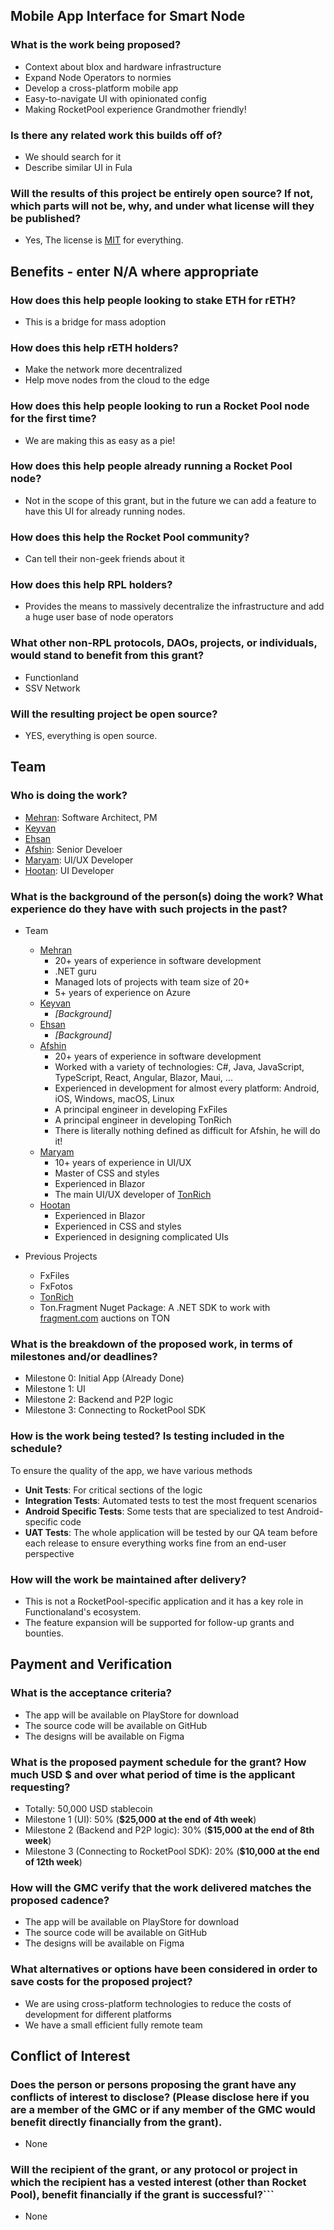 ## Mobile App Interface for Smart Node

### What is the work being proposed?
 - Context about blox and hardware infrastructure
 - Expand Node Operators to normies
 - Develop a cross-platform mobile app
 - Easy-to-navigate UI with opinionated config
 - Making RocketPool experience Grandmother friendly!

### Is there any related work this builds off of?
 - We should search for it
 - Describe similar UI in Fula

### Will the results of this project be entirely open source? If not, which parts will not be, why, and under what license will they be published?
 - Yes, The license is [MIT](https://opensource.org/licenses/MIT) for everything.

## Benefits - enter N/A where appropriate
### How does this help people looking to stake ETH for rETH?
 - This is a bridge for mass adoption

### How does this help rETH holders?
 - Make the network more decentralized
 - Help move nodes from the cloud to the edge

### How does this help people looking to run a Rocket Pool node for the first time?
 - We are making this as easy as a pie!

### How does this help people already running a Rocket Pool node?
 - Not in the scope of this grant, but in the future we can add a feature to have this UI for already running nodes.

### How does this help the Rocket Pool community?
 - Can tell their non-geek friends about it

### How does this help RPL holders?
 - Provides the means to massively decentralize the infrastructure and add a huge user base of node operators

### What other non-RPL protocols, DAOs, projects, or individuals, would stand to benefit from this grant?
 - Functionland
 - SSV Network
 
### Will the resulting project be open source?
 - YES, everything is open source.

## Team

### Who is doing the work?
 - [Mehran](https://github.com/mehrandvd): Software Architect, PM
 - [Keyvan](https://github.com/keyvan-m-sadeghi)
 - [Ehsan](https://github.com/ehsan6sha)
 - [Afshin](https://github.com/afshinalizadeh): Senior Develoer
 - [Maryam](https://github.com/Marirood): UI/UX Developer
 - [Hootan](https://github.com/hootanht): UI Developer


### What is the background of the person(s) doing the work? What experience do they have with such projects in the past?
 - Team
   - [Mehran](https://github.com/mehrandvd)
     - 20+ years of experience in software development
     - .NET guru
     - Managed lots of projects with team size of 20+
     - 5+ years of experience on Azure
   - [Keyvan](https://github.com/keyvan-m-sadeghi)
     - _[Background]_
   - [Ehsan](https://github.com/ehsan6sha)
     - _[Background]_
   - [Afshin](https://github.com/afshinalizadeh)
     - 20+ years of experience in software development
     - Worked with a variety of technologies: C#, Java, JavaScript, TypeScript, React, Angular, Blazor, Maui, ...
     - Experienced in development for almost every platform: Android, iOS, Windows, macOS, Linux
     - A principal engineer in developing FxFiles
     - A principal engineer in developing TonRich
     - There is literally nothing defined as difficult for Afshin, he will do it!
   - [Maryam](https://github.com/Marirood)
     - 10+ years of experience in UI/UX
     - Master of CSS and styles
     - Experienced in Blazor
     - The main UI/UX developer of [TonRich](https://github.com/tonradar/tonrich)
   - [Hootan](https://github.com/hootanht)
     - Experienced in Blazor
     - Experienced in CSS and styles
     - Experienced in designing complicated UIs
 
 - Previous Projects
   - FxFiles
   - FxFotos
   - [TonRich](https://github.com/tonradar/tonrich)
   - Ton.Fragment Nuget Package: A .NET SDK to work with [fragment.com](https://fragment.com) auctions on TON

### What is the breakdown of the proposed work, in terms of milestones and/or deadlines?
 - Milestone 0: Initial App (Already Done)
 - Milestone 1: UI
 - Milestone 2: Backend and P2P logic
 - Milestone 3: Connecting to RocketPool SDK

### How is the work being tested? Is testing included in the schedule?
 To ensure the quality of the app, we have various methods
 - **Unit Tests**: For critical sections of the logic
 - **Integration Tests**: Automated tests to test the most frequent scenarios
 - **Android Specific Tests**: Some tests that are specialized to test Android-specific code
 - **UAT Tests**: The whole application will be tested by our QA team before each release to ensure everything works fine from an end-user perspective

### How will the work be maintained after delivery?
 - This is not a RocketPool-specific application and it has a key role in Functionaland's ecosystem.
 - The feature expansion will be supported for follow-up grants and bounties.

## Payment and Verification

### What is the acceptance criteria?
 - The app will be available on PlayStore for download
 - The source code will be available on GitHub
 - The designs will be available on Figma

### What is the proposed payment schedule for the grant? How much USD $ and over what period of time is the applicant requesting?
 - Totally: 50,000 USD stablecoin
 - Milestone 1 (UI): 50% (**$25,000 at the end of 4th week**)
 - Milestone 2 (Backend and P2P logic): 30% (**$15,000 at the end of 8th week**)
 - Milestone 3 (Connecting to RocketPool SDK): 20% (**$10,000 at the end of 12th week**)

### How will the GMC verify that the work delivered matches the proposed cadence?
 - The app will be available on PlayStore for download
 - The source code will be available on GitHub
 - The designs will be available on Figma

### What alternatives or options have been considered in order to save costs for the proposed project?
 - We are using cross-platform technologies to reduce the costs of development for different platforms
 - We have a small efficient fully remote team

## Conflict of Interest
  
### Does the person or persons proposing the grant have any conflicts of interest to disclose? (Please disclose here if you are a member of the GMC or if any member of the GMC would benefit directly financially from the grant).
 - None
   
### Will the recipient of the grant, or any protocol or project in which the recipient has a vested interest (other than Rocket Pool), benefit financially if the grant is successful?```
 - None

